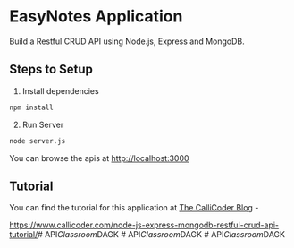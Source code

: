 # EasyNotes Application

Build a Restful CRUD API using Node.js, Express and MongoDB.

## Steps to Setup

1. Install dependencies

```bash
npm install
```

2. Run Server

```bash
node server.js
```

You can browse the apis at <http://localhost:3000>

## Tutorial
You can find the tutorial for this application at [The CalliCoder Blog](https://www.callicoder.com) - 

<https://www.callicoder.com/node-js-express-mongodb-restful-crud-api-tutorial/>#   A P I _ C l a s s r o o m _ D A G K  
 #   A P I _ C l a s s r o o m _ D A G K  
 #   A P I _ C l a s s r o o m _ D A G K  
 
